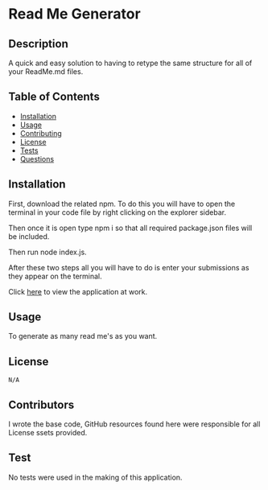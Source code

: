 
# Read Me Generator
  
  ## Description 
  A quick and easy solution to having to retype the same structure for all of your ReadMe.md files. 


  ## Table of Contents
  - [Installation](#Installation)
  - [Usage](#Usage)
  - [Contributing](#Contributors)
  - [License](#License)
  - [Tests](#Tests)
  - [Questions](#Questions)

  
  ## Installation 
   First, download the related npm. 
   To do this you will have to open the terminal in your code file by right clicking on the explorer sidebar. 
   
   Then once it is open type npm i so that all required package.json files will be included. 
   
   Then run node index.js. 
   
   After these two steps all you will have to do is enter your submissions as they appear on the terminal.

   Click [here](https://www.youtube.com/watch?v=CnnM_oVGlDM) to view the application at work.

  
  ## Usage 
  To generate as many read me's as you want.
  
  ## License 
    N/A

  ## Contributors 
  I wrote the base code, GitHub resources found here were responsible for all License  ssets provided.

  ## Test
 No tests were used in the making of this application.

  